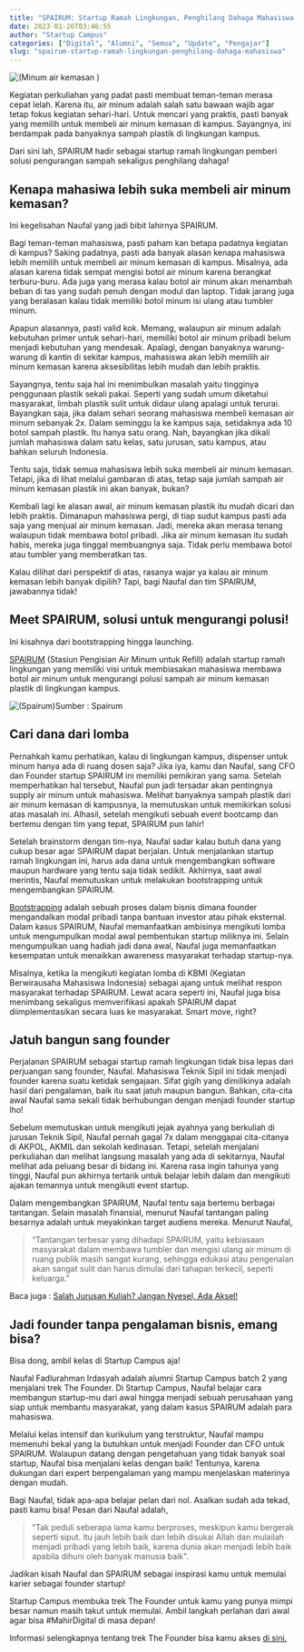 ```yaml
---
title: "SPAIRUM: Startup Ramah Lingkungan, Penghilang Dahaga Mahasiswa!"
date: 2023-01-26T03:46:55
author: "Startup Campus"
categories: ["Digital", "Alumni", "Semua", "Update", "Pengajar"]
slug: "spairum-startup-ramah-lingkungan-penghilang-dahaga-mahasiswa"
---
```


![(Minum air kemasan )](/uploads/2023/01/Untitled-design-4.png)

Kegiatan perkuliahan yang padat pasti membuat teman-teman merasa cepat lelah. Karena itu, air minum adalah salah satu bawaan wajib agar tetap fokus kegiatan sehari-hari. Untuk mencari yang praktis, pasti banyak yang memilih untuk membeli air minum kemasan di kampus. Sayangnya, ini berdampak pada banyaknya sampah plastik di lingkungan kampus.

Dari sini lah, SPAIRUM hadir sebagai startup ramah lingkungan pemberi solusi pengurangan sampah sekaligus penghilang dahaga!

## Kenapa mahasiwa lebih suka membeli air minum kemasan?

Ini kegelisahan Naufal yang jadi bibit lahirnya SPAIRUM.

Bagi teman-teman mahasiswa, pasti paham kan betapa padatnya kegiatan di kampus? Saking padatnya, pasti ada banyak alasan kenapa mahasiswa lebih memilih untuk membeli air minum kemasan di kampus. Misalnya, ada alasan karena tidak sempat mengisi botol air minum karena berangkat terburu-buru. Ada juga yang merasa kalau botol air minum akan menambah beban di tas yang sudah penuh dengan modul dan laptop. Tidak jarang juga yang beralasan kalau tidak memiliki botol minum isi ulang atau tumbler minum.

Apapun alasannya, pasti valid kok. Memang, walaupun air minum adalah kebutuhan primer untuk sehari-hari, memiliki botol air minum pribadi belum menjadi kebutuhan yang mendesak. Apalagi, dengan banyaknya warung-warung di kantin di sekitar kampus, mahasiswa akan lebih memilih air minum kemasan karena aksesibilitas lebih mudah dan lebih praktis.

Sayangnya, tentu saja hal ini menimbulkan masalah yaitu tingginya penggunaan plastik sekali pakai. Seperti yang sudah umum diketahui masyarakat, limbah plastik sulit untuk didaur ulang apalagi untuk terurai. Bayangkan saja, jika dalam sehari seorang mahasiswa membeli kemasan air minum sebanyak 2x. Dalam seminggu Ia ke kampus saja, setidaknya ada 10 botol sampah plastik. Itu hanya satu orang. Nah, bayangkan jika dikali jumlah mahasiswa dalam satu kelas, satu jurusan, satu kampus, atau bahkan seluruh Indonesia.

Tentu saja, tidak semua mahasiswa lebih suka membeli air minum kemasan. Tetapi, jika di lihat melalui gambaran di atas, tetap saja jumlah sampah air minum kemasan plastik ini akan banyak, bukan?

Kembali lagi ke alasan awal, air minum kemasan plastik itu mudah dicari dan lebih praktis. Dimanapun mahasiswa pergi, di tiap sudut kampus pasti ada saja yang menjual air minum kemasan. Jadi, mereka akan merasa tenang walaupun tidak membawa botol pribadi. Jika air minum kemasan itu sudah habis, mereka juga tinggal membuangnya saja. Tidak perlu membawa botol atau tumbler yang memberatkan tas.

Kalau dilihat dari perspektif di atas, rasanya wajar ya kalau air minum kemasan lebih banyak dipilih? Tapi, bagi Naufal dan tim SPAIRUM, jawabannya tidak!

## Meet SPAIRUM, solusi untuk mengurangi polusi!

Ini kisahnya dari bootstrapping hingga launching.

[SPAIRUM](https://spairum.my.id/) (Stasiun Pengisian Air Minum untuk Refill) adalah startup ramah lingkungan yang memiliki visi untuk membiasakan mahasiswa membawa botol air minum untuk mengurangi polusi sampah air minum kemasan plastik di lingkungan kampus.

![(Spairum)](/uploads/2023/01/Untitled-design-3.png)Sumber : Spairum 

## Cari dana dari lomba

Pernahkah kamu perhatikan, kalau di lingkungan kampus, dispenser untuk minum hanya ada di ruang dosen saja? Jika iya, kamu dan Naufal, sang CFO dan Founder startup SPAIRUM ini memiliki pemikiran yang sama. Setelah memperhatikan hal tersebut, Naufal pun jadi tersadar akan pentingnya supply air minum untuk mahasiswa. Melihat banyaknya sampah plastik dari air minum kemasan di kampusnya, Ia memutuskan untuk memikirkan solusi atas masalah ini. Alhasil, setelah mengikuti sebuah event bootcamp dan bertemu dengan tim yang tepat, SPAIRUM pun lahir!

Setelah brainstorm dengan tim-nya, Naufal sadar kalau butuh dana yang cukup besar agar SPAIRUM dapat berjalan. Untuk menjalankan startup ramah lingkungan ini, harus ada dana untuk mengembangkan software maupun hardware yang tentu saja tidak sedikit. Akhirnya, saat awal merintis, Naufal memutuskan untuk melakukan bootstrapping untuk mengembangkan SPAIRUM.

[Bootstrapping](https://www.ekrut.com/media/bootstrapping-adalah) adalah sebuah proses dalam bisnis dimana founder mengandalkan modal pribadi tanpa bantuan investor atau pihak eksternal. Dalam kasus SPAIRUM, Naufal memanfaatkan ambisinya mengikuti lomba untuk mengumpulkan modal awal pembentukan startup miliknya ini. Selain mengumpulkan uang hadiah jadi dana awal, Naufal juga memanfaatkan kesempatan untuk menaikkan awareness masyarakat terhadap startup-nya.

Misalnya, ketika Ia mengikuti kegiatan lomba di KBMI (Kegiatan Berwirausaha Mahasiswa Indonesia) sebagai ajang untuk melihat respon masyarakat terhadap SPAIRUM. Lewat acara seperti ini, Naufal juga bisa menimbang sekaligus memverifikasi apakah SPAIRUM dapat diimplementasikan secara luas ke masyarakat. Smart move, right?

## Jatuh bangun sang founder

Perjalanan SPAIRUM sebagai startup ramah lingkungan tidak bisa lepas dari perjuangan sang founder, Naufal. Mahasiswa Teknik Sipil ini tidak menjadi founder karena suatu ketidak sengajaan. Sifat gigih yang dimilikinya adalah hasil dari pengalaman, baik itu saat jatuh maupun bangun. Bahkan, cita-cita awal Naufal sama sekali tidak berhubungan dengan menjadi founder startup lho!

Sebelum memutuskan untuk mengikuti jejak ayahnya yang berkuliah di jurusan Teknik Sipil, Naufal pernah gagal 7x dalam menggapai cita-citanya di AKPOL, AKMIL dan sekolah kedinasan. Tetapi, setelah menjalani perkuliahan dan melihat langsung masalah yang ada di sekitarnya, Naufal melihat ada peluang besar di bidang ini. Karena rasa ingin tahunya yang tinggi, Naufal pun akhirnya tertarik untuk belajar lebih dalam dan mengikuti ajakan temannya untuk mengikuti event startup.

Dalam mengembangkan SPAIRUM, Naufal tentu saja bertemu berbagai tantangan. Selain masalah finansial, menurut Naufal tantangan paling besarnya adalah untuk meyakinkan target audiens mereka. Menurut Naufal,

> “Tantangan terbesar yang dihadapi SPAIRUM, yaitu kebiasaan masyarakat dalam membawa tumbler dan mengisi ulang air minum di ruang publik masih sangat kurang, sehingga edukasi atau pengenalan akan sangat sulit dan harus dimulai dari tahapan terkecil, seperti keluarga.”

Baca juga : [Salah Jurusan Kuliah? Jangan Nyesel, Ada Aksel!](https://startupcampus.id/blog/salah-jurusan-kuliah-jangan-nyesel-ada-aksel/)

## Jadi founder tanpa pengalaman bisnis, emang bisa?

Bisa dong, ambil kelas di Startup Campus aja!

Naufal Fadlurahman Irdasyah adalah alumni Startup Campus batch 2 yang menjalani trek The Founder. Di Startup Campus, Naufal belajar cara membangun startup-mu dari awal hingga menjadi sebuah perusahaan yang siap untuk membantu masyarakat, yang dalam kasus SPAIRUM adalah para mahasiswa.

Melalui kelas intensif dan kurikulum yang terstruktur, Naufal mampu memenuhi bekal yang Ia butuhkan untuk menjadi Founder dan CFO untuk SPAIRUM. Walaupun datang dengan pengetahuan yang tidak banyak soal startup, Naufal bisa menjalani kelas dengan baik! Tentunya, karena dukungan dari expert berpengalaman yang mampu menjelaskan materinya dengan mudah.

Bagi Naufal, tidak apa-apa belajar pelan dari nol. Asalkan sudah ada tekad, pasti kamu bisa! Pesan dari Naufal adalah,

> “Tak peduli seberapa lama kamu berproses, meskipun kamu bergerak seperti siput. ltu jauh lebih baik dan lebih disukai Allah dan mulailah menjadi pribadi yang lebih baik, karena dunia akan menjadi lebih baik apabila dihuni oleh banyak manusia baik".

Jadikan kisah Naufal dan SPAIRUM sebagai inspirasi kamu untuk memulai karier sebagai founder startup!

Startup Campus membuka trek The Founder untuk kamu yang punya mimpi besar namun masih takut untuk memulai. Ambil langkah perlahan dari awal agar bisa #MahirDigital di masa depan!

Informasi selengkapnya tentang trek The Founder bisa kamu akses [di sini.](https://startupcampus.id/track/the-founder)